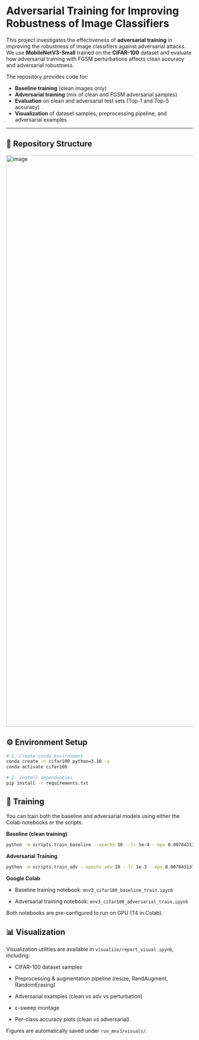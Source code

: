 # Adversarial Training for Improving Robustness of Image Classifiers

This project investigates the effectiveness of **adversarial training** in improving the robustness of image classifiers against adversarial attacks.  
We use **MobileNetV3-Small** trained on the **CIFAR-100** dataset and evaluate how adversarial training with FGSM perturbations affects clean accuracy and adversarial robustness.  

The repository provides code for:
- **Baseline training** (clean images only)  
- **Adversarial training** (mix of clean and FGSM adversarial samples)  
- **Evaluation** on clean and adversarial test sets (Top-1 and Top-5 accuracy)  
- **Visualization** of dataset samples, preprocessing pipeline, and adversarial examples  

---

## 📂 Repository Structure
<img width="1480" height="1542" alt="image" src="https://github.com/user-attachments/assets/7ea6208d-16cb-46a5-b938-a9b758b4434d" />


## ⚙️ Environment Setup

```bash
# 1. Create conda environment
conda create -n cifar100 python=3.10 -y
conda activate cifar100

# 2. Install dependencies
pip install -r requirements.txt
```

## 🚀 Training
You can train both the baseline and adversarial models using either the Colab notebooks or the scripts.

**Baseline (clean training)**
```bash
python -m scripts.train_baseline --epochs 10 --lr 5e-4 --eps 0.0078431373
```

**Adversarial Training**
```bash
python -m scripts.train_adv --epochs_adv 10 --lr 1e-3 --eps 0.0078431373 --adv_ratio 0.5 --init imagenet
```

**Google Colab**

- Baseline training notebook: ```mnv3_cifar100_baseline_train.ipynb```

- Adversarial training notebook: ```mnv3_cifar100_adversarial_train.ipynb```

Both notebooks are pre-configured to run on GPU (T4 in Colab).

## 📊 Visualization

Visualization utilities are available in ```visualize/report_visual.ipynb```, including:

- CIFAR-100 dataset samples

- Preprocessing & augmentation pipeline (resize, RandAugment, RandomErasing)

- Adversarial examples (clean vs adv vs perturbation)

- ε-sweep montage

- Per-class accuracy plots (clean vs adversarial)

Figures are automatically saved under ```run_mnv3/visuals/```.
